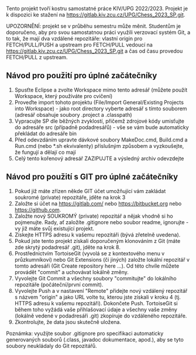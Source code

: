 ﻿Tento projekt tvoří kostru samostatné práce KIV/UPG 2022/2023. Projekt je k dispozici ke stažení na https://gitlab.kiv.zcu.cz/UPG/Chess_2023_SP.git. 

UPOZORNĚNÍ: projekt se v průběhu semestru může měnit. Studentům je doporučeno, aby pro svou samostatnou práci využili verzovací systém Git, a to tak, že mají dva vzdálené repozitáře: vlastní origin pro FETCH/PULL/PUSH a upstream pro FETCH/PULL vedoucí na https://gitlab.kiv.zcu.cz/UPG/Chess_2023_SP.git a čas od času provedou FETCH/PULL z upstream.


Návod pro použití pro úplné začátečníky
---------------------------------------
1. Spusťte Eclipse a zvolte Workspace mimo tento adresář (můžete použít Workspace, který používáte pro cvičení)
2. Proveďte import tohoto projektu (File/Import General/Existing Projects into Workspace) - jako root directory vyberte adresář s tímto souborem (adresář obsahuje soubory .project a .classpath)
3. Vypracujte SP dle běžných zvyklostí, přičemž zdrojové kódy umisťujte do adresáře src (případně podadresářů) - vše se vám bude automaticky překládat do adresáře bin
4. Před odevzdáním upravte dávkové soubory MakeDoc.cmd, Build.cmd a Run.cmd (nebo \*.sh ekvivalenty) příslušným způsobem a vyzkoušejte, že fungují a dělají co mají
5. Celý tento kořenový adresář ZAZIPUJTE a výsledný archiv odevzdejte

Návod pro použití s GIT pro úplné začátečníky
---------------------------------------------
1. Pokud již máte zřízen někde GIT účet umožňující vám zakládat soukromé (private) repozitáře, jděte na krok 3
2. Založte si účet na https://gitlab.com/ nebo https://bitbucket.org nebo https://github.com. 
3. Založte nový SOUKROMÝ (private) repozitář a nějak vhodně si ho pojmenujte. Rady, ať založíte .gitignore nebo soubor readme, ignorujte - vy již máte svůj existující projekt.
4. Získejte HTTPS adresu k vašemu repozitáři (bývá zřetelně uvedena).
5. Pokud jste tento projekt získali doporučeným klonováním z Git (máte zde skrytý podadresář .git), jděte na krok 8.
6. Prostřednictvím TortoiseGit (vyvolá se z kontextového menu v průzkumníkovi) nebo Git Extensions (či jiných) založte lokální repozitář v tomto adresáři (Git Create repository here ...). Od této chvíle můžete provádět "commit" a uchovávat lokálně změny.
7. Vyvolejte Git Commit a všechny soubory "commitujte" do lokálního repozitáře (počáteční/první commit).
8. Vyvolejte Push a v nastavení "Remote" přidejte nový vzdálený repozitář s názvem "origin" a jako URL volte tu, kterou jste získali v kroku 4 (tj. HTTPS adresu k vašemu repozitáři). Dokončete Push. TortoiseGit si během toho vyžádá vaše přihlašovací údaje a všechny vaše změny (lokálně vedené v podadresáři .git) zkopíruje do vzdáleného repozitáře.
8. Zkontrolujte, že data jsou skutečně uložena.

Poznámka: využijte soubor .gitignore pro specifikaci automaticky generovaných souborů (.class, javadoc dokumentace, apod.), aby se tyto soubory neukládaly do Git repozitářů.
